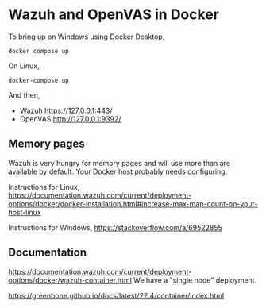 # Wazuh and OpenVAS in Docker

To bring up on Windows using Docker Desktop,
```
docker compose up
```

On Linux,
```
docker-compose up
```

And then,

* Wazuh https://127.0.0.1:443/
* OpenVAS http://127.0.0.1:9392/

## Memory pages

Wazuh is very hungry for memory pages and will use more than are available by
default. Your Docker host probably needs configuring.

Instructions for Linux,
https://documentation.wazuh.com/current/deployment-options/docker/docker-installation.html#increase-max-map-count-on-your-host-linux

Instructions for Windows,
https://stackoverflow.com/a/69522855

## Documentation

https://documentation.wazuh.com/current/deployment-options/docker/wazuh-container.html
We have a "single node" deployment.

https://greenbone.github.io/docs/latest/22.4/container/index.html


